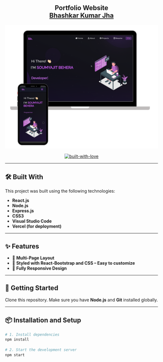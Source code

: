 <h2 align="center">
  Portfolio Website <br/>
  <a href="https://soumyajit.vercel.app/" target="_blank">Bhashkar Kumar Jha</a>
</h2>

<p align="center">
  <img alt="readme-img" src="Images/readme-img1.png" width="600" />
</p>

<p align="center">
  <a href="https://forthebadge.com">
    <img src="https://forthebadge.com/images/badges/built-with-love.svg" alt="built-with-love" />
  </a>
</p>

---

## 🛠 Built With

This project was built using the following technologies:

- **React.js**
- **Node.js**
- **Express.js**
- **CSS3**
- **Visual Studio Code**
- **Vercel (for deployment)**

---

## ✨ Features

- 📖 **Multi-Page Layout**
- 🎨 **Styled with React-Bootstrap and CSS – Easy to customize**
- 📱 **Fully Responsive Design**

---

## 🚀 Getting Started

Clone this repository. Make sure you have **Node.js** and **Git** installed globally.

---

## 📦 Installation and Setup

```bash
# 1. Install dependencies
npm install

# 2. Start the development server
npm start
